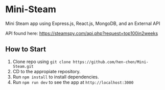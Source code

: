 # Mini-Steam

Mini Steam app using Express.js, React.js, MongoDB, and an External API

API found here: https://steamspy.com/api.php?request=top100in2weeks

## How to Start

1. Clone repo using `git clone https://github.com/hen-chen/Mini-Steam.git`
2. CD to the appropiate repository.
3. Run `npm install` to install dependencies.
4. Run `npm run dev` to see the app at `http://localhost:3000`
